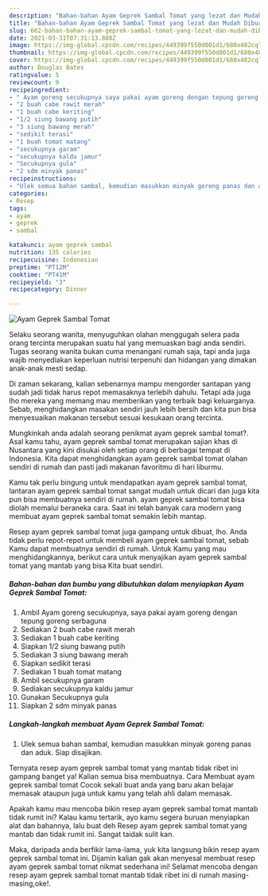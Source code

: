 ```yaml
---
description: "Bahan-bahan Ayam Geprek Sambal Tomat yang lezat dan Mudah Dibuat"
title: "Bahan-bahan Ayam Geprek Sambal Tomat yang lezat dan Mudah Dibuat"
slug: 662-bahan-bahan-ayam-geprek-sambal-tomat-yang-lezat-dan-mudah-dibuat
date: 2021-03-31T07:31:13.888Z
image: https://img-global.cpcdn.com/recipes/449399f550d001d1/680x482cq70/ayam-geprek-sambal-tomat-foto-resep-utama.jpg
thumbnail: https://img-global.cpcdn.com/recipes/449399f550d001d1/680x482cq70/ayam-geprek-sambal-tomat-foto-resep-utama.jpg
cover: https://img-global.cpcdn.com/recipes/449399f550d001d1/680x482cq70/ayam-geprek-sambal-tomat-foto-resep-utama.jpg
author: Douglas Bates
ratingvalue: 5
reviewcount: 9
recipeingredient:
- " Ayam goreng secukupnya saya pakai ayam goreng dengan tepung goreng serbaguna"
- "2 buah cabe rawit merah"
- "1 buah cabe keriting"
- "1/2 siung bawang putih"
- "3 siung bawang merah"
- "sedikit terasi"
- "1 buah tomat matang"
- "secukupnya garam"
- "secukupnya kaldu jamur"
- "Secukupnya gula"
- "2 sdm minyak panas"
recipeinstructions:
- "Ulek semua bahan sambal, kemudian masukkan minyak goreng panas dan aduk. Siap disajikan."
categories:
- Resep
tags:
- ayam
- geprek
- sambal

katakunci: ayam geprek sambal 
nutrition: 135 calories
recipecuisine: Indonesian
preptime: "PT12M"
cooktime: "PT41M"
recipeyield: "3"
recipecategory: Dinner

---
```



![Ayam Geprek Sambal Tomat](https://img-global.cpcdn.com/recipes/449399f550d001d1/680x482cq70/ayam-geprek-sambal-tomat-foto-resep-utama.jpg)

Selaku seorang wanita, menyuguhkan olahan menggugah selera pada orang tercinta merupakan suatu hal yang memuaskan bagi anda sendiri. Tugas seorang  wanita bukan cuma menangani rumah saja, tapi anda juga wajib menyediakan keperluan nutrisi terpenuhi dan hidangan yang dimakan anak-anak mesti sedap.

Di zaman  sekarang, kalian sebenarnya mampu mengorder santapan yang sudah jadi tidak harus repot memasaknya terlebih dahulu. Tetapi ada juga lho mereka yang memang mau memberikan yang terbaik bagi keluarganya. Sebab, menghidangkan masakan sendiri jauh lebih bersih dan kita pun bisa menyesuaikan makanan tersebut sesuai kesukaan orang tercinta. 



Mungkinkah anda adalah seorang penikmat ayam geprek sambal tomat?. Asal kamu tahu, ayam geprek sambal tomat merupakan sajian khas di Nusantara yang kini disukai oleh setiap orang di berbagai tempat di Indonesia. Kita dapat menghidangkan ayam geprek sambal tomat olahan sendiri di rumah dan pasti jadi makanan favoritmu di hari liburmu.

Kamu tak perlu bingung untuk mendapatkan ayam geprek sambal tomat, lantaran ayam geprek sambal tomat sangat mudah untuk dicari dan juga kita pun bisa membuatnya sendiri di rumah. ayam geprek sambal tomat bisa diolah memalui beraneka cara. Saat ini telah banyak cara modern yang membuat ayam geprek sambal tomat semakin lebih mantap.

Resep ayam geprek sambal tomat juga gampang untuk dibuat, lho. Anda tidak perlu repot-repot untuk membeli ayam geprek sambal tomat, sebab Kamu dapat membuatnya sendiri di rumah. Untuk Kamu yang mau menghidangkannya, berikut cara untuk menyajikan ayam geprek sambal tomat yang mantab yang bisa Kita buat sendiri.

<!--inarticleads1-->

##### Bahan-bahan dan bumbu yang dibutuhkan dalam menyiapkan Ayam Geprek Sambal Tomat:

1. Ambil  Ayam goreng secukupnya, saya pakai ayam goreng dengan tepung goreng serbaguna
1. Sediakan 2 buah cabe rawit merah
1. Sediakan 1 buah cabe keriting
1. Siapkan 1/2 siung bawang putih
1. Sediakan 3 siung bawang merah
1. Siapkan sedikit terasi
1. Sediakan 1 buah tomat matang
1. Ambil secukupnya garam
1. Sediakan secukupnya kaldu jamur
1. Gunakan Secukupnya gula
1. Siapkan 2 sdm minyak panas




<!--inarticleads2-->

##### Langkah-langkah membuat Ayam Geprek Sambal Tomat:

1. Ulek semua bahan sambal, kemudian masukkan minyak goreng panas dan aduk. Siap disajikan.




Ternyata resep ayam geprek sambal tomat yang mantab tidak ribet ini gampang banget ya! Kalian semua bisa membuatnya. Cara Membuat ayam geprek sambal tomat Cocok sekali buat anda yang baru akan belajar memasak ataupun juga untuk kamu yang telah ahli dalam memasak.

Apakah kamu mau mencoba bikin resep ayam geprek sambal tomat mantab tidak rumit ini? Kalau kamu tertarik, ayo kamu segera buruan menyiapkan alat dan bahannya, lalu buat deh Resep ayam geprek sambal tomat yang mantab dan tidak rumit ini. Sangat taidak sulit kan. 

Maka, daripada anda berfikir lama-lama, yuk kita langsung bikin resep ayam geprek sambal tomat ini. Dijamin kalian gak akan menyesal membuat resep ayam geprek sambal tomat nikmat sederhana ini! Selamat mencoba dengan resep ayam geprek sambal tomat mantab tidak ribet ini di rumah masing-masing,oke!.

